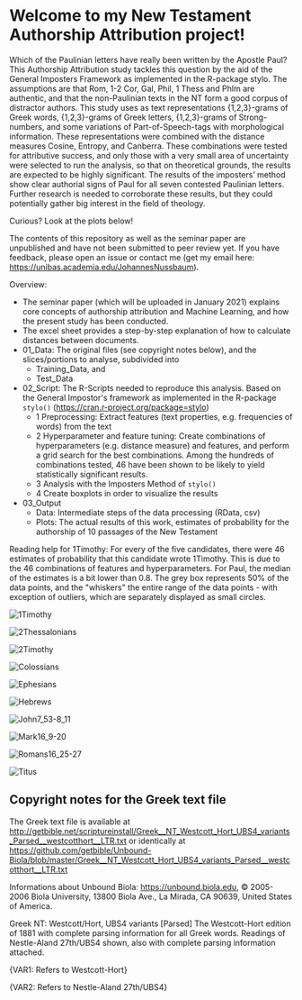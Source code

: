 # Welcome to my New Testament Authorship Attribution project!

Which of the Paulinian letters have really been written by the Apostle Paul? This Authorship Attribution study tackles this question by the aid of the General Imposters Framework as implemented in the R-package stylo. The assumptions are that Rom, 1-2 Cor, Gal, Phil, 1 Thess and Phlm are authentic, and that the non-Paulinian texts in the NT form a good corpus of distractor authors. This study uses as text representations {1,2,3}-grams of Greek words, {1,2,3}-grams of Greek letters, {1,2,3}-grams of Strong-numbers, and some variations of Part-of-Speech-tags with morphological information. These representations were combined with the distance measures Cosine, Entropy, and Canberra. These combinations were tested for attributive success, and only those with a very small area of uncertainty were selected to run the analysis, so that on theoretical grounds, the results are expected to be highly significant. The results of the imposters’ method show clear authorial signs of Paul for all seven contested Paulinian letters. Further research is needed to corroborate these results, but they could potentially gather big interest in the field of theology. 

Curious? Look at the plots below!

The contents of this repository as well as the seminar paper are unpublished and have not been submitted to peer review yet. If you have feedback, please open an issue or contact me (get my email here: https://unibas.academia.edu/JohannesNussbaum).

Overview:

- The seminar paper (which will be uploaded in January 2021) explains core concepts of authorship attribution and Machine Learning, and how the present study has been conducted.
- The excel sheet provides a step-by-step explanation of how to calculate distances between documents.
- 01_Data: The original files (see copyright notes below), and the slices/portions to analyse, subdivided into
  - Training_Data, and
  - Test_Data
- 02_Script: The R-Scripts needed to reproduce this analysis. Based on the General Impostor's framework as implemented in the R-package `stylo()` (https://cran.r-project.org/package=stylo)
  - 1 Preprocessing: Extract features (text properties, e.g. frequencies of words) from the text
  - 2 Hyperparameter and feature tuning: Create combinations of hyperparameters (e.g. distance measure) and features, and perform a grid search for the best combinations. Among the hundreds of combinations tested, 46 have been shown to be likely to yield statistically significant results.
  - 3 Analysis with the Imposters Method of `stylo()`
  - 4 Create boxplots in order to visualize the results
- 03_Output
  - Data: Intermediate steps of the data processing (RData, csv)
  - Plots: The actual results of this work, estimates of probability for the authorship of 10 passages of the New Testament



Reading help for 1Timothy: For every of the five candidates, there were 46 estimates of probability that this candidate wrote 1Timothy. This is due to the 46 combinations of features and hyperparameters. For Paul, the median of the estimates is a bit lower than 0.8. The grey box represents 50% of the data points, and the "whiskers" the entire range of the data points - with exception of outliers, which are separately displayed as small circles. 

![1Timothy](03_Output/Plots/1Timothy.png)

![2Thessalonians](03_Output/Plots/2Thessalonians.png)

![2Timothy](03_Output/Plots/2Timothy.png)

![Colossians](03_Output/Plots/Colossians.png)

![Ephesians](03_Output/Plots/Ephesians.png)

![Hebrews](03_Output/Plots/Hebrews.png)

![John7_53-8_11](03_Output/Plots/John7_53-8_11.png)

![Mark16_9-20](03_Output/Plots/Mark16_9-20.png)

![Romans16_25-27](03_Output/Plots/Romans16_25-27.png)

![Titus](03_Output/Plots/Titus.png)

## Copyright notes for the Greek text file
The Greek text file is available at http://getbible.net/scriptureinstall/Greek__NT_Westcott_Hort_UBS4_variants_Parsed__westcotthort__LTR.txt
or identically at https://github.com/getbible/Unbound-Biola/blob/master/Greek__NT_Westcott_Hort_UBS4_variants_Parsed__westcotthort__LTR.txt

Informations about Unbound Biola: 
https://unbound.biola.edu, © 2005-2006 Biola University, 13800 Biola Ave., La Mirada, CA 90639, United States of America.

Greek NT: Westcott/Hort, UBS4 variants [Parsed]
The Westcott-Hort edition of 1881 with complete parsing information for all Greek words. Readings of Nestle-Aland 27th/UBS4 shown, also with complete parsing information attached.

{VAR1: Refers to Westcott-Hort}

{VAR2: Refers to Nestle-Aland 27th/UBS4}